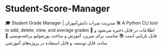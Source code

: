 # Student-Score-Manager
🎓 Student Grade Manager | مدیریت نمرات دانش‌آموزان   🛠 A Python CLI tool to add, delete, view, and average grades   💾 اطلاعات در فایل ذخیره می‌شود و قابل بازیابی است   📚 مناسب برای تمرین، آموزش و ساخت پورتفولیو برنامه‌نویسی   🚀 ساده، قابل توسعه، و قابل استفاده در پروژه‌های آموزشی
